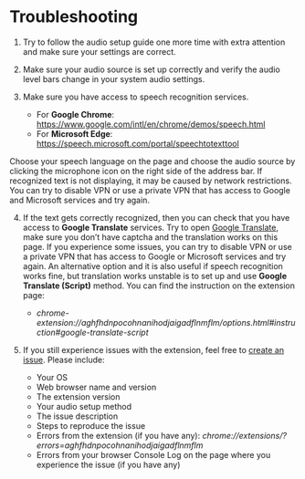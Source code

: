 # Troubleshooting

1. Try to follow the audio setup guide one more time with extra attention and make sure your settings are correct.
2. Make sure your audio source is set up correctly and verify the audio level bars change in your system audio settings.
3. Make sure you have access to speech recognition services.
   
   - For **Google Chrome**: https://www.google.com/intl/en/chrome/demos/speech.html
   - For **Microsoft Edge**: https://speech.microsoft.com/portal/speechtotexttool

Choose your speech language on the page and choose the audio source by clicking the microphone icon on the right side of the address bar. If recognized text is not displaying, it may be caused by network restrictions. You can try to disable VPN or use a private VPN that has access to Google and Microsoft services and try again.

4. If the text gets correctly recognized, then you can check that you have access to **Google Translate** services. Try to open [Google Translate](https://translate.google.com/), make sure you don’t have captcha and the translation works on this page. If you experience some issues, you can try to disable VPN or use a private VPN that has access to Google or Microsoft services and try again. An alternative option and it is also useful if speech recognition works fine, but translation works unstable is to set up and use **Google Translate (Script)** method. You can find the instruction on the extension page:

    - *chrome-extension://aghfhdnpocohnanihodjaigadflnmflm/options.html#instruction#google-translate-script*
 
6. If you still experience issues with the extension, feel free to [create an issue](https://github.com/speech-translator-ext/speech-translator-readme/issues). Please include:
   - Your OS
   - Web browser name and version
   - The extension version
   - Your audio setup method
   - The issue description
   - Steps to reproduce the issue
   - Errors from the extension (if you have any): *chrome://extensions/?errors=aghfhdnpocohnanihodjaigadflnmflm*
   - Errors from your browser Console Log on the page where you experience the issue (if you have any)
